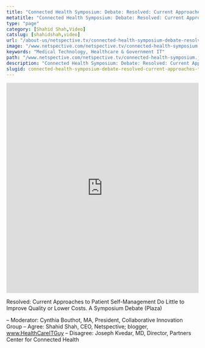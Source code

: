 ```yaml
---
title: "Connected Health Symposium: Debate: Resolved: Current Approaches to Patient Self"
metatitle: "Connected Health Symposium: Debate: Resolved: Current Approaches to Patient Self - Netspective"
type: "page"
category: [Shahid Shah,Video]
catslug: [shahidshah,video]
url: "/about-us/netspective.tv/connected-health-symposium-debate-resolved-current-approaches-to-patient-self/"
image: "/www.netspective.com/netspective.tv/connected-health-symposium.jpg"
keywords: "Medical Technology, Healthcare & Government IT"
path: "/www.netspective.com/netspective.tv/connected-health-symposium.jpg"
description: "Connected Health Symposium: Debate: Resolved: Current Approaches to Patient Self"
slugid: connected-health-symposium-debate-resolved-current-approaches-to-patient-self
---
```

<iframe width="100%" height="550" src="https://www.youtube.com/embed/EzvoqzlX-Ik" frameborder="0" allowfullscreen></iframe>

Resolved: Current Approaches to Patient Self-Management Do Little to Improve Quality or Lower Costs. A Symposium Debate (Plaza)

– Moderator: Cynthia Bouthot, MA, President, Collaborative Innovation Group
– Agree: Shahid Shah, CEO, Netspective; blogger, www.HealthCareITGuy
– Disagree: Joseph Kvedar, MD, Director, Partners Center for Connected Health